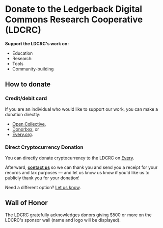 # Donate to the Ledgerback Digital Commons Research Cooperative (LDCRC)

**Support the LDCRC's work on:**

-   Education
-   Research
-   Tools 
-   Community-building


## How to donate

### Credit/debit card

If you are an individual who would like to support our work, you can make a donation directly:

-   [Open Collective](https://opencollective.com/ledgerbackcoop), 
- [Donorbox](https://donorbox.org/ledgerback-digital-commons-research-cooperative-community-funding-initiative), or
- [Every.org](https://www.every.org/ledgerback-digital-commons-research-cooperative).

### Direct Cryptocurrency Donation

You can directly donate cryptocurrency to the LDCRC on [Every](every.org/ledgerback-digital-commons-research-cooperative/donate/crypto).

Afterward, **[contact us](mailto:ledgerback@gmail.com)** so we can thank you and send you a receipt for your records and tax purposes — and let us know us know if you'd like us to publicly thank you for your donation!

Need a different option? [Let us know](mailto:ledgerback@gmail.com).


## Wall of Honor

The LDCRC gratefully acknowledges donors giving $500 or more on the LDCRC's sponsor wall (name and logo will be displayed).

